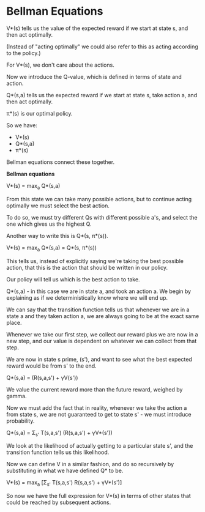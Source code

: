 # Bellman Equations

V\*(s) tells us the value of the expected reward if we start at state s, and then act optimally.

(Instead of "acting optimally" we could also refer to this as acting according to the policy.)

For V\*(s), we don't care about the actions.

Now we introduce the Q-value, which is defined in terms of state and action.

Q\*(s,a) tells us the expected reward if we start at state s, take action a, and then act optimally.

π\*(s) is our optimal policy.

So we have:

- V\*(s)
- Q\*(s,a)
- π\*(s)

Bellman equations connect these together.

**Bellman equations**

V\*(s) = max<sub>a</sub> Q\*(s,a)

From this state we can take many possible actions, but to continue acting optimally we must select the best action.

To do so, we must try different Qs with different possible a's, and select the one which gives us the highest Q.

Another way to write this is Q*(s, π*(s)).

V\*(s) = max<sub>a</sub> Q\*(s,a) = Q*(s, π*(s))

This tells us, instead of explicitly saying we're taking the best possible action, that this is the action that should be written in our policy.

Our policy will tell us which is the best action to take.

Q\*(s,a) - in this case we are in state a, and took an action a. We begin by explaining as if we deterministically know where we will end up.

We can say that the transition function tells us that whenever we are in a state a and they taken action a, we are always going to be at the exact same place.

Whenever we take our first step, we collect our reward plus we are now in a new step, and our value is dependent on whatever we can collect from that step.

We are now in state s prime, (s'), and want to see what the best expected reward would be from s' to the end.

Q\*(s,a) = (R(s,a,s') + γV(s'))

We value the current reward more than the future reward, weighed by gamma.

Now we must add the fact that in reality, whenever we take the action a from state s, we are not guaranteed to get to state s' - we must introduce probability.

Q\*(s,a) = Σ<sub>s'</sub> T(s,a,s') (R(s,a,s') + γV\*(s'))

We look at the likelihood of actually getting to a particular state s', and the transition function tells us this likelihood.

Now we can define V in a similar fashion, and do so recursively by substituting in what we have defined Q\* to be.

V\*(s) = max<sub>a</sub> [Σ<sub>s'</sub> T(s,a,s') R(s,a,s') + γV\*(s')]

So now we have the full expression for V\*(s) in terms of other states that could be reached by subsequent actions.
